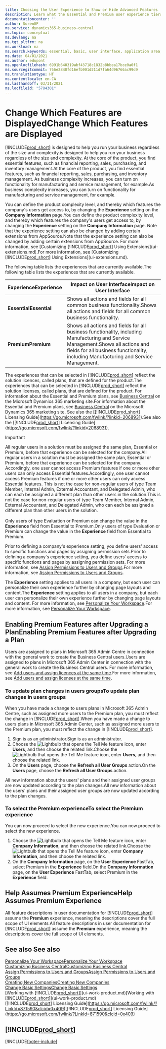 ```yaml
---
title: Choosing the User Experience to Show or Hide Advanced Features | Microsoft Docs
description: Learn what the Essential and Premium user experience tiers mean for the user interface, application areas, and your company.
documentationcenter: ''
author: SorenGP
ms.service: dynamics365-business-central
ms.topic: conceptual
ms.devlang: na
ms.tgt_pltfrm: na
ms.workload: na
ms.search.keywords: essential, basic, user interface, application area, experience
ms.date: 04/01/2021
ms.author: edupont
ms.openlocfilehash: 6991b640319abf43718c1832b8bbea17bce0a0f1
ms.sourcegitcommit: 766e2840fd16efb901d211d7fa64d96766ac99d9
ms.translationtype: HT
ms.contentlocale: en-CA
ms.lasthandoff: 03/31/2021
ms.locfileid: "5784301"
---
```

# <a name="change-which-features-are-displayed"></a><span data-ttu-id="cc189-103">Change Which Features are Displayed</span><span class="sxs-lookup"><span data-stu-id="cc189-103">Change Which Features are Displayed</span></span>
[!INCLUDE[prod_short](includes/prod_short.md)] <span data-ttu-id="cc189-104">is designed to help you run your business regardless of the size and complexity.</span><span class="sxs-lookup"><span data-stu-id="cc189-104">is designed to help you run your business regardless of the size and complexity.</span></span> <span data-ttu-id="cc189-105">At the core of the product, you find essential features, such as financial reporting, sales, purchasing, and inventory management.</span><span class="sxs-lookup"><span data-stu-id="cc189-105">At the core of the product, you find essential features, such as financial reporting, sales, purchasing, and inventory management.</span></span> <span data-ttu-id="cc189-106">As business complexity increases, you can turn on functionality for manufacturing and service management, for example.</span><span class="sxs-lookup"><span data-stu-id="cc189-106">As business complexity increases, you can turn on functionality for manufacturing and service management, for example.</span></span>

<span data-ttu-id="cc189-107">You can define the product complexity level, and thereby which features the company's users get access to, by changing the **Experience** setting on the **Company Information** page.</span><span class="sxs-lookup"><span data-stu-id="cc189-107">You can define the product complexity level, and thereby which features the company's users get access to, by changing the **Experience** setting on the **Company Information** page.</span></span> <span data-ttu-id="cc189-108">Note that the experience setting can also be changed by adding certain extensions from AppSource.</span><span class="sxs-lookup"><span data-stu-id="cc189-108">Note that the experience setting can also be changed by adding certain extensions from AppSource.</span></span> <span data-ttu-id="cc189-109">For more information, see [Customizing [!INCLUDE[prod_short](includes/prod_short.md)] Using Extensions](ui-extensions.md).</span><span class="sxs-lookup"><span data-stu-id="cc189-109">For more information, see [Customizing [!INCLUDE[prod_short](includes/prod_short.md)] Using Extensions](ui-extensions.md).</span></span>

<span data-ttu-id="cc189-110">The following table lists the experiences that are currently available.</span><span class="sxs-lookup"><span data-stu-id="cc189-110">The following table lists the experiences that are currently available.</span></span>

| <span data-ttu-id="cc189-111">Experience</span><span class="sxs-lookup"><span data-stu-id="cc189-111">Experience</span></span> | <span data-ttu-id="cc189-112">Impact on User Interface</span><span class="sxs-lookup"><span data-stu-id="cc189-112">Impact on User Interface</span></span> |
| --- | --- |
| <span data-ttu-id="cc189-113">**Essential**</span><span class="sxs-lookup"><span data-stu-id="cc189-113">**Essential**</span></span> |<span data-ttu-id="cc189-114">Shows all actions and fields for all common business functionality.</span><span class="sxs-lookup"><span data-stu-id="cc189-114">Shows all actions and fields for all common business functionality.</span></span>|
| <span data-ttu-id="cc189-115">**Premium**</span><span class="sxs-lookup"><span data-stu-id="cc189-115">**Premium**</span></span> |<span data-ttu-id="cc189-116">Shows all actions and fields for all business functionality, including Manufacturing and Service Management.</span><span class="sxs-lookup"><span data-stu-id="cc189-116">Shows all actions and fields for all business functionality, including Manufacturing and Service Management.</span></span>|

<span data-ttu-id="cc189-117">The experiences that can be selected in [!INCLUDE[prod_short](includes/prod_short.md)] reflect the solution licences, called plans, that are defined for the product.</span><span class="sxs-lookup"><span data-stu-id="cc189-117">The experiences that can be selected in [!INCLUDE[prod_short](includes/prod_short.md)] reflect the solution licenses, called plans, that are defined for the product.</span></span> <span data-ttu-id="cc189-118">For information about the Essential and Premium plans, see [Business Central](https://go.microsoft.com/fwlink/?linkid=870242) on the Microsoft Dynamics 365 marketing site.</span><span class="sxs-lookup"><span data-stu-id="cc189-118">For information about the Essential and Premium plans, see [Business Central](https://go.microsoft.com/fwlink/?linkid=870242) on the Microsoft Dynamics 365 marketing site.</span></span> <span data-ttu-id="cc189-119">See also the [[!INCLUDE[prod_short](includes/prod_short.md)] Licensing Guide](https://go.microsoft.com/fwlink/?linkid=2068931).</span><span class="sxs-lookup"><span data-stu-id="cc189-119">See also the [[!INCLUDE[prod_short](includes/prod_short.md)] Licensing Guide](https://go.microsoft.com/fwlink/?linkid=2068931).</span></span>

> [!IMPORTANT]  
> <span data-ttu-id="cc189-120">All regular users in a solution must be assigned the same plan, Essential or Premium, before that experience can be selected for the company.</span><span class="sxs-lookup"><span data-stu-id="cc189-120">All regular users in a solution must be assigned the same plan, Essential or Premium, before that experience can be selected for the company.</span></span> <span data-ttu-id="cc189-121">Accordingly, one user cannot access Premium features if one or more other users can only access Essential features.</span><span class="sxs-lookup"><span data-stu-id="cc189-121">Accordingly, one user cannot access Premium features if one or more other users can only access Essential features.</span></span> <span data-ttu-id="cc189-122">This is not the case for non-regular users of type Team Member, Internal Admin, External Accountant, and Delegated Admin, who can each be assigned a different plan than other users in the solution.</span><span class="sxs-lookup"><span data-stu-id="cc189-122">This is not the case for non-regular users of type Team Member, Internal Admin, External Accountant, and Delegated Admin, who can each be assigned a different plan than other users in the solution.</span></span><br /><br /> <span data-ttu-id="cc189-123">Only users of type Evaluation or Premium can change the value in the **Experience** field from Essential to Premium.</span><span class="sxs-lookup"><span data-stu-id="cc189-123">Only users of type Evaluation or Premium can change the value in the **Experience** field from Essential to Premium.</span></span>

<span data-ttu-id="cc189-124">Prior to defining a company's experience setting, you define users' access to specific functions and pages by assigning permission sets.</span><span class="sxs-lookup"><span data-stu-id="cc189-124">Prior to defining a company's experience setting, you define users' access to specific functions and pages by assigning permission sets.</span></span> <span data-ttu-id="cc189-125">For more information, see [Assign Permissions to Users and Groups](ui-define-granular-permissions.md).</span><span class="sxs-lookup"><span data-stu-id="cc189-125">For more information, see [Assign Permissions to Users and Groups](ui-define-granular-permissions.md).</span></span>

<span data-ttu-id="cc189-126">The **Experience** setting applies to all users in a company, but each user can personalize their own experience further by changing page layouts and content.</span><span class="sxs-lookup"><span data-stu-id="cc189-126">The **Experience** setting applies to all users in a company, but each user can personalize their own experience further by changing page layouts and content.</span></span> <span data-ttu-id="cc189-127">For more information, see [Personalize Your Workspace](ui-personalization-user.md).</span><span class="sxs-lookup"><span data-stu-id="cc189-127">For more information, see [Personalize Your Workspace](ui-personalization-user.md).</span></span>

## <a name="enabling-premium-features-after-upgrading-a-plan"></a><span data-ttu-id="cc189-128">Enabling Premium Features after Upgrading a Plan</span><span class="sxs-lookup"><span data-stu-id="cc189-128">Enabling Premium Features after Upgrading a Plan</span></span>
<span data-ttu-id="cc189-129">Users are assigned to plans in Microsoft 365 Admin Centre in connection with the general work to create the Business Central users.</span><span class="sxs-lookup"><span data-stu-id="cc189-129">Users are assigned to plans in Microsoft 365 Admin Center in connection with the general work to create the Business Central users.</span></span> <span data-ttu-id="cc189-130">For more information, see [Add users and assign licences at the same time](/microsoft-365/admin/add-users/add-users?view=o365-worldwide&preserve-view=true).</span><span class="sxs-lookup"><span data-stu-id="cc189-130">For more information, see [Add users and assign licenses at the same time](/microsoft-365/admin/add-users/add-users?view=o365-worldwide&preserve-view=true).</span></span>

### <a name="to-update-plan-changes-in-users-groups"></a><span data-ttu-id="cc189-131">To update plan changes in users groups</span><span class="sxs-lookup"><span data-stu-id="cc189-131">To update plan changes in users groups</span></span>
<span data-ttu-id="cc189-132">When you have made a change to users plans in Microsoft 365 Admin Centre, such as assigned more users to the Premium plan, you must reflect the change in [!INCLUDE[prod_short](includes/prod_short.md)].</span><span class="sxs-lookup"><span data-stu-id="cc189-132">When you have made a change to users plans in Microsoft 365 Admin Center, such as assigned more users to the Premium plan, you must reflect the change in [!INCLUDE[prod_short](includes/prod_short.md)].</span></span>

1. <span data-ttu-id="cc189-133">Sign is as an administrator.</span><span class="sxs-lookup"><span data-stu-id="cc189-133">Sign is as an administrator.</span></span>
2. <span data-ttu-id="cc189-134">Choose the ![Lightbulb that opens the Tell Me feature](media/ui-search/search_small.png "Tell me what you want to do") icon, enter **Users**, and then choose the related link.</span><span class="sxs-lookup"><span data-stu-id="cc189-134">Choose the ![Lightbulb that opens the Tell Me feature](media/ui-search/search_small.png "Tell me what you want to do") icon, enter **Users**, and then choose the related link.</span></span>
3. <span data-ttu-id="cc189-135">On the **Users** page, choose the **Refresh all User Groups** action.</span><span class="sxs-lookup"><span data-stu-id="cc189-135">On the **Users** page, choose the **Refresh all User Groups** action.</span></span>

<span data-ttu-id="cc189-136">All new information about the users' plans and their assigned user groups are now updated according to the plan changes.</span><span class="sxs-lookup"><span data-stu-id="cc189-136">All new information about the users' plans and their assigned user groups are now updated according to the plan changes.</span></span>

### <a name="to-select-the-premium-experience"></a><span data-ttu-id="cc189-137">To select the Premium experience</span><span class="sxs-lookup"><span data-stu-id="cc189-137">To select the Premium experience</span></span>
<span data-ttu-id="cc189-138">You can now proceed to select the new experience.</span><span class="sxs-lookup"><span data-stu-id="cc189-138">You can now proceed to select the new experience.</span></span>
1. <span data-ttu-id="cc189-139">Choose the ![Lightbulb that opens the Tell Me feature](media/ui-search/search_small.png "Tell me what you want to do") icon, enter **Company Information**, and then choose the related link.</span><span class="sxs-lookup"><span data-stu-id="cc189-139">Choose the ![Lightbulb that opens the Tell Me feature](media/ui-search/search_small.png "Tell me what you want to do") icon, enter **Company Information**, and then choose the related link.</span></span>
2. <span data-ttu-id="cc189-140">On the **Company Information** page, on the **User Experience** FastTab, select Premium  in the **Experience** field.</span><span class="sxs-lookup"><span data-stu-id="cc189-140">On the **Company Information** page, on the **User Experience** FastTab, select Premium  in the **Experience** field.</span></span>

## <a name="help-assumes-premium-experience"></a><span data-ttu-id="cc189-141">Help Assumes Premium Experience</span><span class="sxs-lookup"><span data-stu-id="cc189-141">Help Assumes Premium Experience</span></span>
<span data-ttu-id="cc189-142">All feature descriptions in user documentation for [!INCLUDE[prod_short](includes/prod_short.md)] assume the **Premium** experience, meaning the descriptions cover the full scope of UI elements.</span><span class="sxs-lookup"><span data-stu-id="cc189-142">All feature descriptions in user documentation for [!INCLUDE[prod_short](includes/prod_short.md)] assume the **Premium** experience, meaning the descriptions cover the full scope of UI elements.</span></span>

## <a name="see-also"></a><span data-ttu-id="cc189-143">See also </span><span class="sxs-lookup"><span data-stu-id="cc189-143">See also</span></span>
[<span data-ttu-id="cc189-144">Personalize Your Workspace</span><span class="sxs-lookup"><span data-stu-id="cc189-144">Personalize Your Workspace</span></span>](ui-personalization-user.md)  
[<span data-ttu-id="cc189-145">Customizing Business Central</span><span class="sxs-lookup"><span data-stu-id="cc189-145">Customizing Business Central</span></span>](ui-customizing-overview.md)  
[<span data-ttu-id="cc189-146">Assign Permissions to Users and Groups</span><span class="sxs-lookup"><span data-stu-id="cc189-146">Assign Permissions to Users and Groups</span></span>](ui-define-granular-permissions.md)  
[<span data-ttu-id="cc189-147">Creating New Companies</span><span class="sxs-lookup"><span data-stu-id="cc189-147">Creating New Companies</span></span>](about-new-company.md)  
[<span data-ttu-id="cc189-148">Change Basic Settings</span><span class="sxs-lookup"><span data-stu-id="cc189-148">Change Basic Settings</span></span>](ui-change-basic-settings.md)  
<span data-ttu-id="cc189-149">[Working with [!INCLUDE[prod_short](includes/prod_short.md)]](ui-work-product.md)</span><span class="sxs-lookup"><span data-stu-id="cc189-149">[Working with [!INCLUDE[prod_short](includes/prod_short.md)]](ui-work-product.md)</span></span>  
<span data-ttu-id="cc189-150">[[!INCLUDE[prod_short](includes/prod_short.md)] Licensing Guide](https://go.microsoft.com/fwlink/?LinkId=871590&clcid=0x409)</span><span class="sxs-lookup"><span data-stu-id="cc189-150">[[!INCLUDE[prod_short](includes/prod_short.md)] Licensing Guide](https://go.microsoft.com/fwlink/?LinkId=871590&clcid=0x409)</span></span>

## [!INCLUDE[prod_short](includes/free_trial_md.md)]  


[!INCLUDE[footer-include](includes/footer-banner.md)]